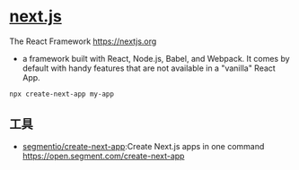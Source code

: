 # [next.js](https://github.com/zeit/next.js)

The React Framework <https://nextjs.org>

* a framework built with React, Node.js, Babel, and Webpack. It comes by default with handy features that are not available in a "vanilla" React App.

```sh
npx create-next-app my-app
```

## 工具

* [segmentio/create-next-app](https://github.com/segmentio/create-next-app):Create Next.js apps in one command <https://open.segment.com/create-next-app>
